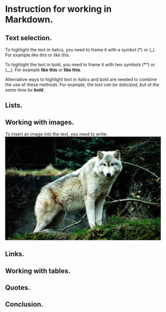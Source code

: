 # Instruction for working in Markdown.

## Text selection.

To highlight the text in italics, you need to frame it with a symbol (*) or (_). For example *like this* or _like this_.

To highlight the text in bold, you need to frame it with two symbols (**) or (__). For example **like this** or __like this__.

Alternative ways to highlight text in italics and bold are needed to combine the use of these methods. For example, the _text can be italicized, but at the same time be **bold**_.

## Lists.

## Working with images.

To insert an image into the text, you need to write:
![It's a wolf.](volk.jpg)

## Links.

## Working with tables.

## Quotes.

## Conclusion.